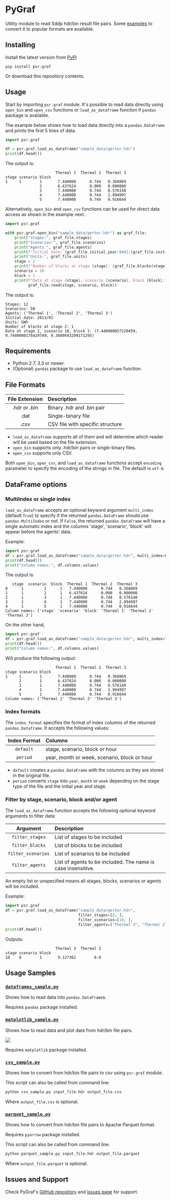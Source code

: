 PyGraf
======


Utility module to read Sddp hdr/bin result file pairs. Some [examples](#usage-samples) to convert it to 
popular formats are available.


Installing
----------

Install the latest version from [PyPI](https://pypi.org/)

```
pip install psr-graf
```

Or download this repository contents.


Usage
-----

Start by importing `psr.graf` module. It's possible to read data directly using `open_bin` and `open_csv` functions 
or `load_as_dataframe` function if `pandas` package is available.


The example below shows how to load data directly into a `pandas.DataFrame` and prints the first 5 lines of data.

```python
import psr.graf

df = psr.graf.load_as_dataframe("sample_data/gerter.hdr")
print(df.head())

```

The output is:
```
                      Thermal 1  Thermal 2  Thermal 3
stage scenario block                                 
1     1        1       7.440000      0.744   0.368069
               2       6.437624      0.000   0.000000
               3       7.440000      0.744   0.576140
               4       7.440000      0.744   2.994997
               5       7.440000      0.744   0.916644
```

Alternatively, `open_bin` and `open_csv` functions can be used for direct data access as shown in the example next.

```python
import psr.graf

with psr.graf.open_bin("sample_data/gerter.hdr") as graf_file:
    print("Stages:", graf_file.stages)
    print("Scenarios:", graf_file.scenarios)
    print("Agents:", graf_file.agents)
    print(f"Initial date: {graf_file.initial_year:04d}/{graf_file.initial_stage:02d}")
    print("Units:", graf_file.units)
    stage = 2
    print(f"Number of blocks at stage {stage}: {graf_file.blocks(stage)}")
    scenario = 10
    block = 1
    print(f"Data at stage {stage}, scenario {scenario}, block {block}:",
          graf_file.read(stage, scenario, block))
```

The output is:
```
Stages: 12
Scenarios: 50
Agents: ('Thermal 1', 'Thermal 2', 'Thermal 3')
Initial date: 2013/01
Units: GWh
Number of blocks at stage 2: 1
Data at stage 2, scenario 10, block 1: (7.440000057220459, 0.7440000176429749, 0.3680693209171295)
```

Requirements
------------

* Python 2.7, 3.3 or newer.
* (Optional) `pandas` package to use `load_as_dataframe` function.


File Formats
------------

| File Extension | Description                      |
|:--------------:|:---------------------------------|
| .hdr or .bin   | Binary .hdr and .bin pair        |
| .dat           | Single-binary file               |
| .csv           | CSV file with specific structure |

* `load_as_dataframe` supports all of them and will determine which reader will be used based on the file extension.
* `open_bin` supports only .hdr/bin pairs or single-binary files.
* `open_csv` supports only CSV.


Both `open_bin`, `open_csv`, and `load_as_dataframe` functions accept `encoding` parameter to specify the encoding of the strings in file. The default is `utf-8`.


DataFrame options
-----------------


### MultiIndex or single index

`load_as_dataframe` accepts an optional keyword argument `multi_index` (default `True`) to specify if the 
returned `pandas.DataFrame` should use `pandas.MultiIndex` or not. If `False`, the returned `pandas.DataFrame` will have a
single automatic index and the columns 'stage', 'scenario', 'block' will appear before the agents' data.

Example:
```python
import psr.graf
df = psr.graf.load_as_dataframe("sample_data/gerter.hdr", multi_index=False)
print(df.head())
print("Column names:", df.columns.values)
```

The output is:
```
   stage  scenario  block  Thermal 1  Thermal 2  Thermal 3
0      1         1      1   7.440000      0.744   0.368069
1      1         2      1   6.437624      0.000   0.000000
2      1         3      1   7.440000      0.744   0.576140
3      1         4      1   7.440000      0.744   2.994997
4      1         5      1   7.440000      0.744   0.916644
Column names: ['stage' 'scenario' 'block' 'Thermal 1' 'Thermal 2' 'Thermal 3']
```

On the other hand, 

```python
import psr.graf
df = psr.graf.load_as_dataframe("sample_data/gerter.hdr", multi_index=True)
print(df.head())
print("Column names:", df.columns.values)
```

Will produce the following output:
```
                      Thermal 1  Thermal 2  Thermal 3
stage scenario block                                 
1     1        1       7.440000      0.744   0.368069
      2        1       6.437624      0.000   0.000000
      3        1       7.440000      0.744   0.576140
      4        1       7.440000      0.744   2.994997
      5        1       7.440000      0.744   0.916644
Column names: ['Thermal 1' 'Thermal 2' 'Thermal 3']
```

### Index formats

The `index_format` specifies the format of index columns of the returned `pandas.Dataframe`. It accepts the following
values:

| Index Format | Columns                                      |
|:------------:|:---------------------------------------------|
|  `default`   | stage, scenario, block or hour               |
|   `period`   | year, month or week, scenario, block or hour |

* `default` creates a `pandas.DataFrame` with the columns as they are stored in the original file.
* `period` converts `stage` into `year`, `month` or `week` depending on the stage type of the file and the 
   initial year and stage.


### Filter by stage, scenario, block and/or agent

The `load_as_dataframe` function accepts the following optional keyword arguments to filter data:

|      Argument      | Description                                                                   |
|:------------------:|:------------------------------------------------------------------------------|
|  `filter_stages`   | List of stages to be included                                                 |
|  `filter_blocks`   | List of blocks to be included                                                 |
| `filter_scenarios` | List of scenarios to be included                                              |
|  `filter_agents`   | List of agents to be included. The name is case insensitive.                  |

An empty list or unspecified means all stages, blocks, scenarios or agents will be included.

Example:
```python
import psr.graf
df = psr.graf.load_as_dataframe("sample_data/gerter.hdr", 
                                filter_stages=[8, ], 
                                filter_scenarios=[10, ],
                                filter_agents=["Thermal 3", "Thermal 2"])
print(df.head())
```

Outputs:
```
                      Thermal 3  Thermal 2
stage scenario block                      
10    8        1       9.127362        0.0
```



Usage Samples
-------------

### [`dataframes_sample.py`](https://github.com/psrenergy/pygraf/blob/main/dataframes_sample.py)

Shows how to read data into `pandas.DataFrame`s.

Requires `pandas` package installed.


### [`matplotlib_sample.py`](https://github.com/psrenergy/pygraf/blob/main/matplotlib_sample.py)

Shows how to read data and plot data from hdr/bin file pairs.

![](https://github.com/psrenergy/pygraf/blob/main/docs/matplotlib_sample_plot.png)

Requires `matplotlib` package installed.



### [`csv_sample.py`](https://github.com/psrenergy/pygraf/blob/main/csv_sample.py)

Shows how to convert from hdr/bin file pairs to csv using `psr.graf` module.

This script can also be called from command line:

```bat
python csv_sample.py input_file.hdr output_file.csv
```

Where `output_file.csv` is optional.


### [`parquet_sample.py`](https://github.com/psrenergy/pygraf/blob/main/parquet_sample.py)

Shows how to convert from hdr/bin file pairs to Apache Parquet format.

Requires `pyarrow` package installed.

This script can also be called from command line:

```bat
python parquet_sample.py input_file.hdr output_file.parquet
```

Where `output_file.parquet` is optional.



Issues and Support
------------------

Check PyGraf's [GitHub repository](https://github.com/psrenergy/pygraf/) and [issues page](https://github.com/psrenergy/pygraf/issues) for support.

